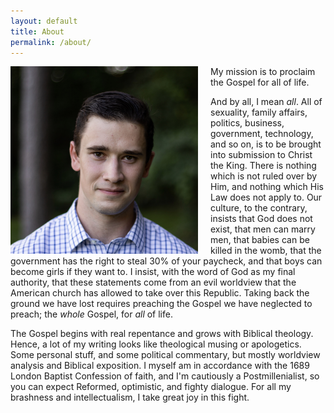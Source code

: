 ```yaml
---
layout: default
title: About
permalink: /about/
---
```


<img src="/assets/img/chris-carter-6847.jpg" style="width:300px; margin: 0px 20px 0px 0px;" align="left"> My mission is to proclaim the Gospel for all of life.

And by all, I mean _all_. All of sexuality, family affairs, politics, business, government, technology, and so on, is to be brought into submission to Christ the King. There is nothing which is not ruled over by Him, and nothing which His Law does not apply to. Our culture, to the contrary, insists that God does not exist, that men can marry men, that babies can be killed in the womb, that the government has the right to steal 30% of your paycheck, and that boys can become girls if they want to. I insist, with the word of God as my final authority, that these statements come from an evil worldview that the American church has allowed to take over this Republic. Taking back the ground we have lost requires preaching the Gospel we have neglected to preach; the _whole_ Gospel, for _all_ of life.

The Gospel begins with real repentance and grows with Biblical theology. Hence, a lot of my writing looks like theological musing or apologetics. Some personal stuff, and some political commentary, but mostly worldview analysis and Biblical exposition. I myself am in accordance with the 1689 London Baptist Confession of faith, and I'm cautiously a Postmillenialist, so you can expect Reformed, optimistic, and fighty dialogue. For all my brashness and intellectualism, I take great joy in this fight. 
